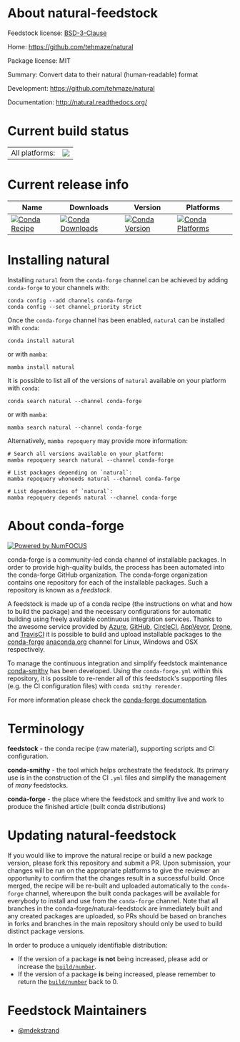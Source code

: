 About natural-feedstock
=======================

Feedstock license: [BSD-3-Clause](https://github.com/conda-forge/natural-feedstock/blob/main/LICENSE.txt)

Home: https://github.com/tehmaze/natural

Package license: MIT

Summary: Convert data to their natural (human-readable) format

Development: https://github.com/tehmaze/natural

Documentation: http://natural.readthedocs.org/

Current build status
====================


<table><tr><td>All platforms:</td>
    <td>
      <a href="https://dev.azure.com/conda-forge/feedstock-builds/_build/latest?definitionId=14497&branchName=main">
        <img src="https://dev.azure.com/conda-forge/feedstock-builds/_apis/build/status/natural-feedstock?branchName=main">
      </a>
    </td>
  </tr>
</table>

Current release info
====================

| Name | Downloads | Version | Platforms |
| --- | --- | --- | --- |
| [![Conda Recipe](https://img.shields.io/badge/recipe-natural-green.svg)](https://anaconda.org/conda-forge/natural) | [![Conda Downloads](https://img.shields.io/conda/dn/conda-forge/natural.svg)](https://anaconda.org/conda-forge/natural) | [![Conda Version](https://img.shields.io/conda/vn/conda-forge/natural.svg)](https://anaconda.org/conda-forge/natural) | [![Conda Platforms](https://img.shields.io/conda/pn/conda-forge/natural.svg)](https://anaconda.org/conda-forge/natural) |

Installing natural
==================

Installing `natural` from the `conda-forge` channel can be achieved by adding `conda-forge` to your channels with:

```
conda config --add channels conda-forge
conda config --set channel_priority strict
```

Once the `conda-forge` channel has been enabled, `natural` can be installed with `conda`:

```
conda install natural
```

or with `mamba`:

```
mamba install natural
```

It is possible to list all of the versions of `natural` available on your platform with `conda`:

```
conda search natural --channel conda-forge
```

or with `mamba`:

```
mamba search natural --channel conda-forge
```

Alternatively, `mamba repoquery` may provide more information:

```
# Search all versions available on your platform:
mamba repoquery search natural --channel conda-forge

# List packages depending on `natural`:
mamba repoquery whoneeds natural --channel conda-forge

# List dependencies of `natural`:
mamba repoquery depends natural --channel conda-forge
```


About conda-forge
=================

[![Powered by
NumFOCUS](https://img.shields.io/badge/powered%20by-NumFOCUS-orange.svg?style=flat&colorA=E1523D&colorB=007D8A)](https://numfocus.org)

conda-forge is a community-led conda channel of installable packages.
In order to provide high-quality builds, the process has been automated into the
conda-forge GitHub organization. The conda-forge organization contains one repository
for each of the installable packages. Such a repository is known as a *feedstock*.

A feedstock is made up of a conda recipe (the instructions on what and how to build
the package) and the necessary configurations for automatic building using freely
available continuous integration services. Thanks to the awesome service provided by
[Azure](https://azure.microsoft.com/en-us/services/devops/), [GitHub](https://github.com/),
[CircleCI](https://circleci.com/), [AppVeyor](https://www.appveyor.com/),
[Drone](https://cloud.drone.io/welcome), and [TravisCI](https://travis-ci.com/)
it is possible to build and upload installable packages to the
[conda-forge](https://anaconda.org/conda-forge) [anaconda.org](https://anaconda.org/)
channel for Linux, Windows and OSX respectively.

To manage the continuous integration and simplify feedstock maintenance
[conda-smithy](https://github.com/conda-forge/conda-smithy) has been developed.
Using the ``conda-forge.yml`` within this repository, it is possible to re-render all of
this feedstock's supporting files (e.g. the CI configuration files) with ``conda smithy rerender``.

For more information please check the [conda-forge documentation](https://conda-forge.org/docs/).

Terminology
===========

**feedstock** - the conda recipe (raw material), supporting scripts and CI configuration.

**conda-smithy** - the tool which helps orchestrate the feedstock.
                   Its primary use is in the construction of the CI ``.yml`` files
                   and simplify the management of *many* feedstocks.

**conda-forge** - the place where the feedstock and smithy live and work to
                  produce the finished article (built conda distributions)


Updating natural-feedstock
==========================

If you would like to improve the natural recipe or build a new
package version, please fork this repository and submit a PR. Upon submission,
your changes will be run on the appropriate platforms to give the reviewer an
opportunity to confirm that the changes result in a successful build. Once
merged, the recipe will be re-built and uploaded automatically to the
`conda-forge` channel, whereupon the built conda packages will be available for
everybody to install and use from the `conda-forge` channel.
Note that all branches in the conda-forge/natural-feedstock are
immediately built and any created packages are uploaded, so PRs should be based
on branches in forks and branches in the main repository should only be used to
build distinct package versions.

In order to produce a uniquely identifiable distribution:
 * If the version of a package **is not** being increased, please add or increase
   the [``build/number``](https://docs.conda.io/projects/conda-build/en/latest/resources/define-metadata.html#build-number-and-string).
 * If the version of a package **is** being increased, please remember to return
   the [``build/number``](https://docs.conda.io/projects/conda-build/en/latest/resources/define-metadata.html#build-number-and-string)
   back to 0.

Feedstock Maintainers
=====================

* [@mdekstrand](https://github.com/mdekstrand/)


